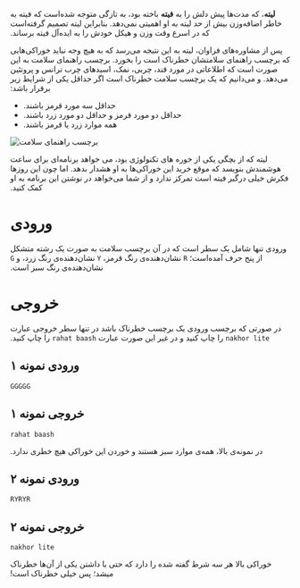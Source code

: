 **‫لیته**، که مدت‌ها پیش دلش را به **فیته** باخته بود، به تازگی متوجه شده‌است که فیته به خاطر اضافه‌وزن بیش از حد لیته به او اهمیتی نمی‌دهد. بنابراین لیته تصمیم گرفته‌است که در اسرع وقت وزن و هیکل خودش را به ایده‌آل فیته برساند.

‫پس از مشاوره‌های فراوان، لیته به این نتیجه می‌رسد که به هیچ وجه نباید خوراکی‌هایی که برچسب راهنمای سلامتشان خطرناک است را بخورد. برچسب راهنمای سلامت به این صورت است که اطلاعاتی در مورد قند، چربی، نمک، اسید‌های چرب ترانس و پروتئین می‌دهد. و می‌دانیم که یک برچسب سلامت خطرناک است اگر حداقل یکی از شرایط زیر برقرار باشد:

- ‫حداقل سه مورد قرمز باشند.
- ‫حداقل دو مورد قرمز و حداقل دو مورد زرد باشند.
- ‫همه موارد زرد یا قرمز باشند.

![برچسب راهنمای سلامت](http://bayanbox.ir/view/6847911157208336102/rezhime-sakht.jpeg)

‫لیته که از بچگی یکی از خوره های تکنولوژی بود، می خواهد  برنامه‌ای برای ساعت هوشمندش بنویسد که موقع خرید این خوراکی‌ها به او  هشدار بدهد. اما چون این‌ روز‌ها فکرش خیلی درگیر فیته است تمرکز ندارد و  از شما می‌‌خواهد در نوشتن این برنامه به او کمک کنید.

# ورودی

‫ورودی تنها شامل یک سطر است که در آن برچسب سلامت به صورت یک رشته متشکل از پنج حرف آمده‌است؛ `R` نشان‌دهنده‌ی رنگ قرمز، `Y` نشان‌دهنده‌ی رنگ زرد، و `G` نشان‌دهنده‌ی رنگ سبز است.

# خروجی

‫در صورتی که برچسب ورودی یک برچسب خطرناک باشد در تنها سطر خروجی عبارت `nakhor lite` را چاپ کنید و در غیر این صورت عبارت `rahat baash` را چاپ کنید.

## ورودی نمونه ۱

```
GGGGG
```

## خروجی نمونه ۱

```
rahat baash
```

‫در نمونه‌ی بالا، همه‌ی موارد سبز هستند و خوردن این خوراکی هیچ خطری ندارد.

## ورودی نمونه ۲

```
RYRYR
```

## خروجی نمونه ۲

```
nakhor lite
```

‫خوراکی بالا هر سه شرط گفته شده را دارد که حتی با داشتن یکی از آن‌ها خطرناک میشد؛ پس خیلی خطرناک است!